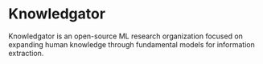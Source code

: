 # Knowledgator

Knowledgator is an open-source ML research organization focused on expanding human knowledge through fundamental models for information extraction.